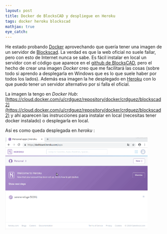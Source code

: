 ```yaml
---
layout: post
title: Docker de BlocksCAD y despliegue en Heroku
tags: docker heroku blockscad
mathjax: true
eye_catch: 
---
```


He estado probando [Docker](https://www.docker.com/) aprovechando que quería tener una imagen de un servidor de [Blockscad](https://www.blockscad3d.com/). La verdad es que la web oficial no suele fallar, pero con esto de Internet nunca se sabe. Es fácil instalar en local un servidor con el código que aparece en el [github de BlocksCAD](https://github.com/EinsteinsWorkshop/BlocksCAD), pero el hecho de crear una imagen *Docker* creo que me facilitará las cosas (sobre todo si aprendo a desplegarla en Windows que es lo que suele haber por todos los lados). Además esa imagen la he desplegado en [Heroku](https://www.heroku.com/) con lo que puedo tener un servidor alternativo por si falla el oficial.

La imagen la tengo en *Docker Hub*: [https://cloud.docker.com/u/crdguez/repository/docker/crdguez/blockscad2](https://cloud.docker.com/u/crdguez/repository/docker/crdguez/blockscad2) y ahí aparecen las instrucciones para instalar en local (necesitas tener docker instalado) o desplegarla en local.

Así es como queda desplegada en *heroku* :

<img src="/assets/img/blockscad_heroku.gif" width="90%">